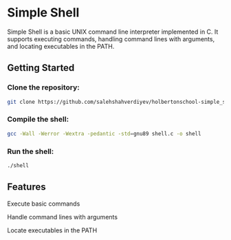 # Simple Shell

Simple Shell is a basic UNIX command line interpreter implemented in C. It supports executing commands, handling command lines with arguments, and locating executables in the PATH.

## Getting Started

### Clone the repository:

```bash
git clone https://github.com/salehshahverdiyev/holbertonschool-simple_shell
```

### Compile the shell:

```bash
gcc -Wall -Werror -Wextra -pedantic -std=gnu89 shell.c -o shell
```

### Run the shell:

```bash
./shell
```


## Features

Execute basic commands

Handle command lines with arguments

Locate executables in the PATH
